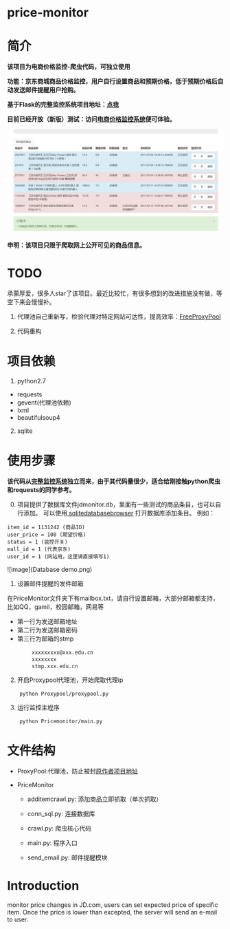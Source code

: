price-monitor
==========

# 简介

**该项目为电商价格监控-爬虫代码，可独立使用**

**功能：京东商城商品价格监控，用户自行设置商品和预期价格，低于预期价格后自动发送邮件提醒用户抢购。**

**基于Flask的完整监控系统项目地址：<a href="https://github.com/qqxx6661/flask_yzd">点我</a>**

**目前已经开放（新版）测试：访问<a href="http://www.usau-buy.me/">电商价格监控系统</a>便可体验。**

![image](Demo.png)

**申明：该项目只限于爬取网上公开可见的商品信息。**
# TODO

承蒙厚爱，很多人star了该项目。最近比较忙，有很多想到的改进措施没有做，等空下来会慢慢补。

1. 代理池自己重新写，检验代理对特定网站可达性，提高效率：<a href="https://github.com/qqxx6661/FreeProxyPool">FreeProxyPool</a>

2. 代码重构

# 项目依赖

1. python2.7
- requests
- gevent(代理池依赖)
- lxml
- beautifulsoup4

2. sqlite

# 使用步骤

**该代码从<a href="https://github.com/qqxx6661/flask_yzd">完整监控系统</a>独立而来，由于其代码量很少，适合给刚接触python爬虫和requests的同学参考。**

0. 项目提供了数据库文件jdmonitor.db，里面有一些测试的商品条目，也可以自行添加。
可以使用<a href="http://sqlitebrowser.org/"> sqlitedatabasebrowser</a>
打开数据库添加条目。
例如：
```
item_id = 1131242 (商品ID)
user_price = 100 (期望价格)
status = 1 (监控开关)
mall_id = 1 (代表京东)
user_id = 1 (网站用，这里请直接填写1)
```

![image](Database demo.png)

1. 设置邮件提醒的发件邮箱

在PriceMonitor文件夹下有mailbox.txt，请自行设置邮箱，大部分邮箱都支持，比如QQ，gamil，校园邮箱，网易等

- 第一行为发送邮箱地址
- 第二行为发送邮箱密码
- 第三行为邮箱的stmp


```
        xxxxxxxxx@xxx.edu.cn  
        xxxxxxxx
        stmp.xxx.edu.cn
```

2. 开启Proxypool代理池，开始爬取代理ip

```
    python Proxypool/proxypool.py
```
3. 运行监控主程序

```
    python Pricemonitor/main.py
```

# 文件结构

- ProxyPool:代理池，防止被封<a href="https://github.com/Greyh4t/ProxyPool">原作者项目地址</a>

- PriceMonitor

    - additemcrawl.py: 添加商品立即抓取（单次抓取）

    - conn_sql.py: 连接数据库

    - crawl.py: 爬虫核心代码

    - main.py: 程序入口

    - send_email.py: 邮件提醒模块


# Introduction

monitor price changes in JD.com, users can set expected price of specific item. Once the price is lower than excepted, the server will send an e-mail to user.



